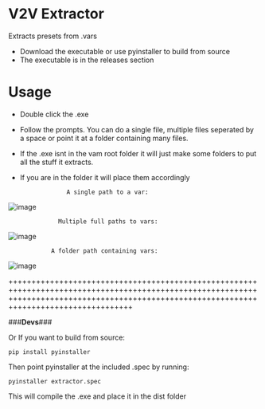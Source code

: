 # V2V Extractor
Extracts presets from .vars

- Download the executable or use pyinstaller to build from source
- The executable is in the releases section

# Usage
- Double click the .exe
- Follow the prompts. You can do a single file, multiple files seperated by a space or point it at a folder containing many files.
- If the .exe isnt in the vam root folder it will just make some folders to put all the stuff it extracts.
- If you are in the folder it will place them accordingly




                   A single path to a var: 
![image](https://github.com/user-attachments/assets/2bae3d70-3ce7-4315-b9db-550289f0bd2b)
                           

                  Multiple full paths to vars: 
![image](https://github.com/user-attachments/assets/61c51c92-5a72-48a1-85a8-350073c63dc0)
                         
                           

                A folder path containing vars: 
![image](https://github.com/user-attachments/assets/b3f8d3e8-8b11-485c-8bd7-c75b48abc702)


+++++++++++++++++++++++++++++++++++++++++++++++++++++++++++++++++++++++++++++++++++++++++++++++++++++++++++++++++++++++++++++++++++++++++++++++++++++++++++++++++++++++++++++++++++++++++++++

###__Devs__###

Or If you want to build from source:
```
pip install pyinstaller
```
Then point pyinstaller at the included .spec by running:
```
pyinstaller extractor.spec
```
This will compile the .exe and place it in the dist folder
